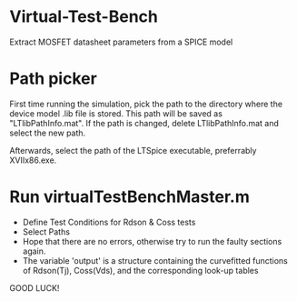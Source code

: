 # Virtual-Test-Bench
Extract MOSFET datasheet parameters from a SPICE model

# Path picker
First time running the simulation, pick the path to the directory where the device model .lib file is stored. This path will be saved as "LTlibPathInfo.mat".
If the path is changed, delete LTlibPathInfo.mat and select the new path.

Afterwards, select the path of the LTSpice executable, preferrably XVIIx86.exe.
  
# Run virtualTestBenchMaster.m
- Define Test Conditions for Rdson & Coss tests
- Select Paths
- Hope that there are no errors, otherwise try to run the faulty sections again.
- The variable 'output' is a structure containing the curvefitted functions of Rdson(Tj), Coss(Vds), and the corresponding look-up tables 

GOOD LUCK!
